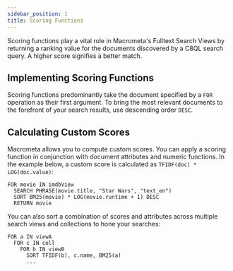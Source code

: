 ```yaml
---
sidebar_position: 1
title: Scoring Functions
---
```


Scoring functions play a vital role in Macrometa's Fulltext Search Views by returning a ranking value for the documents discovered by a C8QL search query. A higher score signifies a better match.

## Implementing Scoring Functions

Scoring functions predominantly take the document specified by a `FOR` operation as their first argument. To bring the most relevant documents to the forefront of your search results, use descending order `DESC`.

## Calculating Custom Scores

Macrometa allows you to compute custom scores. You can apply a scoring function in conjunction with document attributes and numeric functions. In the example below, a custom score is calculated as `TFIDF(doc) * LOG(doc.value)`:

```c8ql
FOR movie IN imdbView
  SEARCH PHRASE(movie.title, "Star Wars", "text_en")
  SORT BM25(movie) * LOG(movie.runtime + 1) DESC
  RETURN movie
```

You can also sort a combination of scores and attributes across multiple search views and collections to hone your searches:

```c8ql
FOR a IN viewA
  FOR c IN coll
    FOR b IN viewB
      SORT TFIDF(b), c.name, BM25(a)
      ...
```
